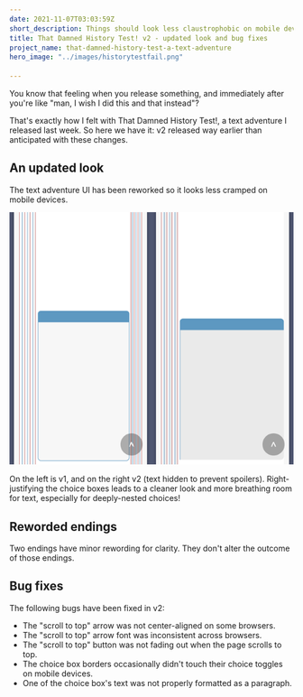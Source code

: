 ```yaml
---
date: 2021-11-07T03:03:59Z
short_description: Things should look less claustrophobic on mobile devices.
title: That Damned History Test! v2 - updated look and bug fixes
project_name: that-damned-history-test-a-text-adventure
hero_image: "../images/historytestfail.png"

---
```

You know that feeling when you release something, and immediately after you're like "man, I wish I did this and that instead"? 

That's exactly how I felt with That Damned History Test!, a text adventure I released last week. So here we have it: v2 released way earlier than anticipated with these changes.

## An updated look

The text adventure UI has been reworked so it looks less cramped on mobile devices.

![](../images/historytestuiv1v2.png)

On the left is v1, and on the right v2 (text hidden to prevent spoilers).  Right-justifying the choice boxes leads to a cleaner look and more breathing room for text, especially for deeply-nested choices!

## Reworded endings

Two endings have minor rewording for clarity. They don't alter the outcome of those endings.

## Bug fixes

The following bugs have been fixed in v2:

* The "scroll to top" arrow was not center-aligned on some browsers.
* The "scroll to top" arrow font was inconsistent across browsers.
* The "scroll to top" button was not fading out when the page scrolls to top.
* The choice box borders occasionally didn't touch their choice toggles on mobile devices.
* One of the choice box's text was not properly formatted as a paragraph.